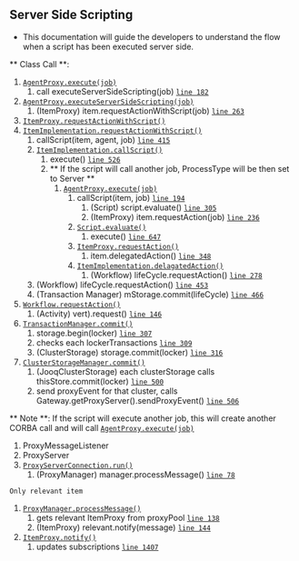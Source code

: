 ## Server Side Scripting

- This documentation will guide the developers to understand the flow when a script has been executed server side.  

** Class Call **:
   1. [`AgentProxy.execute(job)`](https://github.com/cristal-ise/cristal-ise/blob/Issue344_Server_side_scripting/kernel/src/main/java/org/cristalise/kernel/entity/proxy/AgentProxy.java#L176)
      1. call executeServerSideScripting(job) [`line 182`](https://github.com/cristal-ise/cristal-ise/blob/Issue344_Server_side_scripting/kernel/src/main/java/org/cristalise/kernel/entity/proxy/AgentProxy.java#L182)			
   1. [`AgentProxy.executeServerSideScripting(job)`](https://github.com/cristal-ise/cristal-ise/blob/Issue344_Server_side_scripting/kernel/src/main/java/org/cristalise/kernel/entity/proxy/AgentProxy.java#L247)	
      1. (ItemProxy) item.requestActionWithScript(job) [`line 263`](https://github.com/cristal-ise/cristal-ise/blob/develop/kernel/src/main/java/org/cristalise/kernel/entity/proxy/AgentProxy.java#L263) 
   1. [`ItemProxy.requestActionWithScript()`](https://github.com/cristal-ise/cristal-ise/blob/Issue344_Server_side_scripting/kernel/src/main/java/org/cristalise/kernel/entity/proxy/ItemProxy.java#L408)	
   1. [`ItemImplementation.requestActionWithScript()`](https://github.com/cristal-ise/cristal-ise/blob/Issue344_Server_side_scripting/kernel/src/main/java/org/cristalise/kernel/entity/ItemImplementation.java#L364)
      1. callScript(item, agent, job) [`line 415`](https://github.com/cristal-ise/cristal-ise/blob/Issue344_Server_side_scripting/kernel/src/main/java/org/cristalise/kernel/entity/ItemImplementation.java#L415)
		1. [`ItemImplementation.callScript()`](https://github.com/cristal-ise/cristal-ise/blob/Issue344_Server_side_scripting/kernel/src/main/java/org/cristalise/kernel/entity/ItemImplementation.java#L518)
			1. execute() [`line 526`](https://github.com/cristal-ise/cristal-ise/blob/Issue344_Server_side_scripting/kernel/src/main/java/org/cristalise/kernel/entity/ItemImplementation.java#L526)
			1.  ** If the script will call another job, ProcessType will be then set to Server  **
				1. [`AgentProxy.execute(job)`](https://github.com/cristal-ise/cristal-ise/blob/Issue344_Server_side_scripting/kernel/src/main/java/org/cristalise/kernel/entity/proxy/AgentProxy.java#L176)
					1. callScript(item, job) [`line 194`](https://github.com/cristal-ise/cristal-ise/blob/Issue344_Server_side_scripting/kernel/src/main/java/org/cristalise/kernel/entity/proxy/AgentProxy.java#L194)
						1. (Script) script.evaluate() [`line 305`](https://github.com/cristal-ise/cristal-ise/blob/Issue344_Server_side_scripting/kernel/src/main/java/org/cristalise/kernel/entity/proxy/AgentProxy.java#L305)
						1. (ItemProxy) item.requestAction(job) [`line 236`](https://github.com/cristal-ise/cristal-ise/blob/Issue344_Server_side_scripting/kernel/src/main/java/org/cristalise/kernel/entity/proxy/AgentProxy.java#L236)					
					1. [`Script.evaluate()`](https://github.com/cristal-ise/cristal-ise/blob/develop/kernel/src/main/java/org/cristalise/kernel/scripting/Script.java#L660)
						1. execute() [`line 647`](https://github.com/cristal-ise/cristal-ise/blob/develop/kernel/src/main/java/org/cristalise/kernel/scripting/Script.java#L674)
					1. [`ItemProxy.requestAction()`](https://github.com/cristal-ise/cristal-ise/blob/Issue344_Server_side_scripting/kernel/src/main/java/org/cristalise/kernel/entity/proxy/ItemProxy.java#L303)
						1. item.delegatedAction() [`line 348`](https://github.com/cristal-ise/cristal-ise/blob/Issue344_Server_side_scripting/kernel/src/main/java/org/cristalise/kernel/entity/proxy/ItemProxy.java#L348)
					1. [`ItemImplementation.delagatedAction()`](https://github.com/cristal-ise/cristal-ise/blob/Issue344_Server_side_scripting/kernel/src/main/java/org/cristalise/kernel/entity/ItemImplementation.java#L250)
						1. (Workflow) lifeCycle.requestAction() [`line 278`](https://github.com/cristal-ise/cristal-ise/blob/Issue344_Server_side_scripting/kernel/src/main/java/org/cristalise/kernel/entity/ItemImplementation.java#L278)
      1. (Workflow) lifeCycle.requestAction() [`line 453`](https://github.com/cristal-ise/cristal-ise/blob/Issue344_Server_side_scripting/kernel/src/main/java/org/cristalise/kernel/entity/ItemImplementation.java#L453)
      1. (Transaction Manager) mStorage.commit(lifeCycle) [`line 466`](https://github.com/cristal-ise/cristal-ise/blob/Issue344_Server_side_scripting/kernel/src/main/java/org/cristalise/kernel/entity/ItemImplementation.java#L466)		
   1. [`Workflow.requestAction()`](https://github.com/cristal-ise/cristal-ise/blob/Issue344_Server_side_scripting/kernel/src/main/java/org/cristalise/kernel/lifecycle/instance/Workflow.java#L138)
      1. (Activity) vert).request() [`line 146`](https://github.com/cristal-ise/cristal-ise/blob/Issue344_Server_side_scripting/kernel/src/main/java/org/cristalise/kernel/lifecycle/instance/Workflow.java#L146)
   1. [`TransactionManager.commit()`](https://github.com/cristal-ise/cristal-ise/blob/develop/kernel/src/main/java/org/cristalise/kernel/persistency/TransactionManager.java#L299)
      1. storage.begin(locker) [`line 307`](https://github.com/cristal-ise/cristal-ise/blob/develop/kernel/src/main/java/org/cristalise/kernel/persistency/TransactionManager.java#L307)
      1. checks each lockerTransactions [`line 309`](https://github.com/cristal-ise/cristal-ise/blob/develop/kernel/src/main/java/org/cristalise/kernel/persistency/TransactionManager.java#L309)
      1. (ClusterStorage) storage.commit(locker) [`line 316`](https://github.com/cristal-ise/cristal-ise/blob/develop/kernel/src/main/java/org/cristalise/kernel/persistency/TransactionManager.java#L316)
   1. [`ClusterStorageManager.commit()`](https://github.com/cristal-ise/cristal-ise/blob/develop/kernel/src/main/java/org/cristalise/kernel/persistency/ClusterStorageManager.java#L497)
      1. (JooqClusterStorage) each clusterStorage calls thisStore.commit(locker) [`line 500`](https://github.com/cristal-ise/cristal-ise/blob/develop/kernel/src/main/java/org/cristalise/kernel/persistency/ClusterStorageManager.java#500)
      1. send proxyEvent for that cluster, calls Gateway.getProxyServer().sendProxyEvent() [`line 506`](https://github.com/cristal-ise/cristal-ise/blob/develop/kernel/src/main/java/org/cristalise/kernel/persistency/ClusterStorageManager.java#506)

** Note **: If the script will execute another job, this will create another CORBA call and will call [`AgentProxy.execute(job)`](https://github.com/cristal-ise/cristal-ise/blob/develop/kernel/src/main/java/org/cristalise/kernel/entity/proxy/AgentProxy.java#L162)

   1. ProxyMessageListener
   1. ProxyServer
   1. [`ProxyServerConnection.run()`](https://github.com/cristal-ise/cristal-ise/blob/develop/kernel/src/main/java/org/cristalise/kernel/entity/proxy/ProxyServerConnection.java#L64)
      1. (ProxyManager) manager.processMessage() [`line 78`](https://github.com/cristal-ise/cristal-ise/blob/develop/kernel/src/main/java/org/cristalise/kernel/entity/proxy/ProxyServerConnection.java#L78)
	
    Only relevant item
   1. [`ProxyManager.processMessage()`](https://github.com/cristal-ise/cristal-ise/blob/develop/kernel/src/main/java/org/cristalise/kernel/entity/proxy/ProxyManager.java#L125)
      1. gets relevant ItemProxy from proxyPool [`line 138`](https://github.com/cristal-ise/cristal-ise/blob/develop/kernel/src/main/java/org/cristalise/kernel/entity/proxy/ProxyManager.java#L138)
      1. (ItemProxy) relevant.notify(message) [`line 144`](https://github.com/cristal-ise/cristal-ise/blob/develop/kernel/src/main/java/org/cristalise/kernel/entity/proxy/ProxyManager.java#L144)
   1. [`ItemProxy.notify()`](https://github.com/cristal-ise/cristal-ise/blob/develop/kernel/src/main/java/org/cristalise/kernel/entity/proxy/ItemProxy.java#L1393)
      1. updates subscriptions [`line 1407`](https://github.com/cristal-ise/cristal-ise/blob/develop/kernel/src/main/java/org/cristalise/kernel/entity/proxy/ItemProxy.java#L1407)
